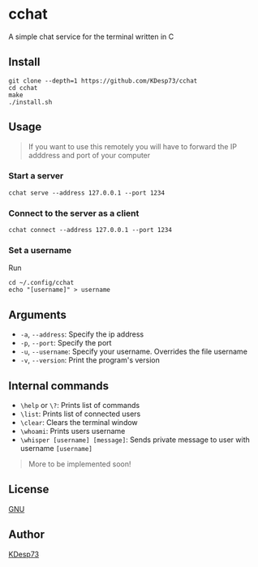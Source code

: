 # cchat

A simple chat service for the terminal written in C

## Install 

```console
git clone --depth=1 https://github.com/KDesp73/cchat
cd cchat
make
./install.sh
```

## Usage

> If you want to use this remotely you will have to forward the IP adddress and port of
your computer

### Start a server

```console
cchat serve --address 127.0.0.1 --port 1234
```

### Connect to the server as a client

```console
cchat connect --address 127.0.0.1 --port 1234
```

### Set a username

Run

```console
cd ~/.config/cchat
echo "[username]" > username
```

## Arguments

- `-a`, `--address`: Specify the ip address
- `-p`, `--port`: Specify the port
- `-u`, `--username`: Specify your username. Overrides the file username
- `-v`, `--version`: Print the program's version

## Internal commands

- `\help` or `\?`: Prints list of commands
- `\list`: Prints list of connected users
- `\clear`: Clears the terminal window
- `\whoami`: Prints users username
- `\whisper [username] [message]`: Sends private message to user with username `[username]`

> More to be implemented soon!

## License

[GNU](./LICENSE)

## Author

[KDesp73](https://github.com/KDesp73)


